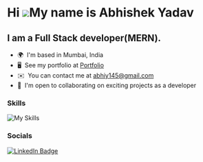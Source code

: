 Hi ![](https://user-images.githubusercontent.com/18350557/176309783-0785949b-9127-417c-8b55-ab5a4333674e.gif)My name is Abhishek Yadav
========================================================================================================================================

I am a Full Stack developer(MERN).
--------------------------
*   🌍  I'm based in Mumbai, India
*   🖥️  See my portfolio at <a target="_blank" rel="noreferrer" href='https://portfolio-abhishek-yadav.netlify.app/'>Portfolio</a>
* ✉️  You can contact me at [abhiy145@gmail.com](mailto:abhiy145@gmail.com)
*   🤝  I'm open to collaborating on exciting projects as a developer

### Skills
![My Skills](https://skillicons.dev/icons?i=html,css,tailwind,react,nextjs,redux,mongodb,docker,git)



### Socials

<p align="">
  <a href="https://www.linkedin.com/in/abhiy145/" target="_blank" rel="noreferrer">
     <img src="https://img.shields.io/badge/LinkedIn-blue?style=for-the-badge&logo=linkedin&logoColor=white" alt="LinkedIn Badge"/>
    
  </a>
</p>
